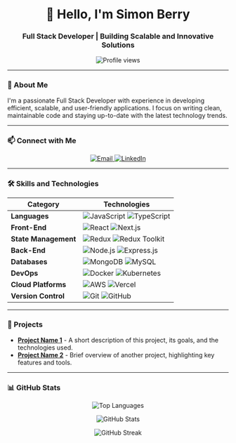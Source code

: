 <h1 align="center">👋 Hello, I'm Simon Berry</h1>
<h3 align="center">Full Stack Developer | Building Scalable and Innovative Solutions</h3>

<p align="center">
  <img src="https://komarev.com/ghpvc/?username=shimonzhion&label=Profile%20Views&color=blue&style=flat-square" alt="Profile views" />
</p>

---

### 📝 About Me
<p>
I'm a passionate Full Stack Developer with experience in developing efficient, scalable, and user-friendly applications. I focus on writing clean, maintainable code and staying up-to-date with the latest technology trends.
</p>

---

### 📫 Connect with Me
<p align="center">
  <a href="mailto:shimonb.dev7@gmail.com">
    <img src="https://img.shields.io/badge/Email-D14836?style=for-the-badge&logo=gmail&logoColor=white" alt="Email" />
  </a>
  <a href="https://linkedin.com/in/shimon-berry" target="_blank">
    <img src="https://img.shields.io/badge/LinkedIn-0A66C2?style=for-the-badge&logo=linkedin&logoColor=white" alt="LinkedIn" />
  </a>
</p>

---

### 🛠️ Skills and Technologies

| **Category**         | **Technologies**                                                                                                                                                                                                                                                   |
|----------------------|--------------------------------------------------------------------------------------------------------------------------------------------------------------------------------------------------------------------------------------------------------------------|
| **Languages**        | <img src="https://img.shields.io/badge/JavaScript-F7DF1E?style=flat-square&logo=javascript&logoColor=black" alt="JavaScript" /> <img src="https://img.shields.io/badge/TypeScript-3178C6?style=flat-square&logo=typescript&logoColor=white" alt="TypeScript" /> |
| **Front-End**        | <img src="https://img.shields.io/badge/React-61DAFB?style=flat-square&logo=react&logoColor=black" alt="React" /> <img src="https://img.shields.io/badge/Next.js-000000?style=flat-square&logo=next.js&logoColor=white" alt="Next.js" />                          |
| **State Management** | <img src="https://img.shields.io/badge/Redux-764ABC?style=flat-square&logo=redux&logoColor=white" alt="Redux" /> <img src="https://img.shields.io/badge/Redux_Toolkit-764ABC?style=flat-square&logo=redux&logoColor=white" alt="Redux Toolkit" />                |
| **Back-End**         | <img src="https://img.shields.io/badge/Node.js-339933?style=flat-square&logo=nodedotjs&logoColor=white" alt="Node.js" /> <img src="https://img.shields.io/badge/Express.js-000000?style=flat-square&logo=express&logoColor=white" alt="Express.js" />               |
| **Databases**        | <img src="https://img.shields.io/badge/MongoDB-47A248?style=flat-square&logo=mongodb&logoColor=white" alt="MongoDB" /> <img src="https://img.shields.io/badge/MySQL-4479A1?style=flat-square&logo=mysql&logoColor=white" alt="MySQL" />                            |
| **DevOps**           | <img src="https://img.shields.io/badge/Docker-2496ED?style=flat-square&logo=docker&logoColor=white" alt="Docker" /> <img src="https://img.shields.io/badge/Kubernetes-326CE5?style=flat-square&logo=kubernetes&logoColor=white" alt="Kubernetes" />                |
| **Cloud Platforms**  | <img src="https://img.shields.io/badge/Amazon_AWS-232F3E?style=flat-square&logo=amazon-aws&logoColor=white" alt="AWS" /> <img src="https://img.shields.io/badge/Vercel-000000?style=flat-square&logo=vercel&logoColor=white" alt="Vercel" />                        |
| **Version Control**  | <img src="https://img.shields.io/badge/Git-F05032?style=flat-square&logo=git&logoColor=white" alt="Git" /> <img src="https://img.shields.io/badge/GitHub-181717?style=flat-square&logo=github&logoColor=white" alt="GitHub" />                                   |

---

### 💼 Projects

- **[Project Name 1](#)** - A short description of this project, its goals, and the technologies used.
- **[Project Name 2](#)** - Brief overview of another project, highlighting key features and tools.

---

### 📊 GitHub Stats

<p align="center">
  <img src="https://github-readme-stats.vercel.app/api/top-langs/?username=shimonzhion&langs_count=8&theme=dark&layout=compact" alt="Top Languages" />
</p>

<p align="center">
  <img src="https://github-readme-stats.vercel.app/api?username=shimonzhion&show_icons=true&theme=dark" alt="GitHub Stats" />
</p>

<p align="center">
  <img src="https://github-readme-streak-stats.herokuapp.com/?user=shimonzhion&theme=dark" alt="GitHub Streak" />
</p>
